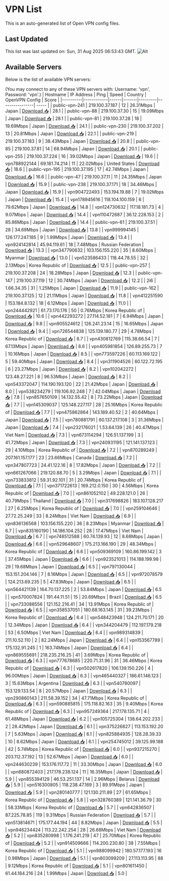 # VPN List

This is an auto-generated list of Open VPN config files.

## Last Updated

This list was last updated on: Sun, 31 Aug 2025 06:53:43 GMT.
![Alt](https://repobeats.axiom.co/api/embed/186b98318ef1479477931607c1ad7d823f12451f.svg "Repobeats analytics image")

## Available Servers

Below is the list of available VPN servers:

(You may connect to any of these VPN servers with: Username: 'vpn', Password: 'vpn'.)
| Hostname | IP Address | Ping | Speed | Country | OpenVPN Config | Score |
|----------|------------|------|-------|---------|----------------| ----- |
| public-vpn-241 | 219.100.37.187 | 12 | 26.31Mbps | Japan | [Download 📥](./configs/server_0_JP.ovpn) | 28.1 |
| public-vpn-88 | 219.100.37.30 | 15 | 19.09Mbps | Japan | [Download 📥](./configs/server_1_JP.ovpn) | 28.1 |
| public-vpn-81 | 219.100.37.28 | 18 | 19.69Mbps | Japan | [Download 📥](./configs/server_2_JP.ovpn) | 24.1 |
| public-vpn-230 | 219.100.37.202 | 13 | 20.81Mbps | Japan | [Download 📥](./configs/server_3_JP.ovpn) | 22.1 |
| public-vpn-219 | 219.100.37.183 | 9 | 38.43Mbps | Japan | [Download 📥](./configs/server_4_JP.ovpn) | 20.8 |
| public-vpn-85 | 219.100.37.81 | 14 | 68.94Mbps | Japan | [Download 📥](./configs/server_5_JP.ovpn) | 20.1 |
| public-vpn-255 | 219.100.37.224 | 16 | 39.02Mbps | Japan | [Download 📥](./configs/server_6_JP.ovpn) | 19.6 |
| vpn788922144 | 69.181.74.214 | 11 | 22.02Mbps | United States | [Download 📥](./configs/server_7_US.ovpn) | 18.6 |
| public-vpn-195 | 219.100.37.195 | 17 | 42.74Mbps | Japan | [Download 📥](./configs/server_8_JP.ovpn) | 16.6 |
| public-vpn-47 | 219.100.37.11 | 11 | 24.35Mbps | Japan | [Download 📥](./configs/server_9_JP.ovpn) | 15.9 |
| public-vpn-238 | 219.100.37.171 | 18 | 34.46Mbps | Japan | [Download 📥](./configs/server_10_JP.ovpn) | 15.9 |
| vpn904722493 | 153.194.19.88 | 7 | 19.02Mbps | Japan | [Download 📥](./configs/server_11_JP.ovpn) | 15.4 |
| vpn178945616 | 118.104.100.159 | 6 | 79.62Mbps | Japan | [Download 📥](./configs/server_12_JP.ovpn) | 14.8 |
| vpn124730632 | 117.18.181.73 | 4 | 9.07Mbps | Japan | [Download 📥](./configs/server_13_JP.ovpn) | 14.4 |
| vpn110472687 | 36.12.228.153 | 2 | 85.86Mbps | Japan | [Download 📥](./configs/server_14_JP.ovpn) | 14.4 |
| public-vpn-61 | 219.100.37.51 | 28 | 34.69Mbps | Japan | [Download 📥](./configs/server_15_JP.ovpn) | 13.8 |
| vpn999994145 | 126.177.247.185 | 9 | 1.99Mbps | Japan | [Download 📥](./configs/server_16_JP.ovpn) | 13.4 |
| vpn924142814 | 45.94.119.61 | 18 | 7.48Mbps | Russian Federation | [Download 📥](./configs/server_17_RU.ovpn) | 13.3 |
| vpn347790632 | 103.156.155.220 | 35 | 8.60Mbps | Myanmar | [Download 📥](./configs/server_18_MM.ovpn) | 13.0 |
| vpn523586433 | 118.44.78.55 | 32 | 2.13Mbps | Korea Republic of | [Download 📥](./configs/server_19_KR.ovpn) | 12.5 |
| public-vpn-257 | 219.100.37.208 | 24 | 18.28Mbps | Japan | [Download 📥](./configs/server_20_JP.ovpn) | 12.3 |
| public-vpn-147 | 219.100.37.119 | 12 | 30.74Mbps | Japan | [Download 📥](./configs/server_21_JP.ovpn) | 12.2 |
| 2i6 | 1.66.34.35 | 31 | 1.25Mbps | Japan | [Download 📥](./configs/server_22_JP.ovpn) | 11.9 |
| public-vpn-162 | 219.100.37.125 | 12 | 21.11Mbps | Japan | [Download 📥](./configs/server_23_JP.ovpn) | 11.8 |
| vpn412251590 | 153.184.8.132 | 18 | 6.12Mbps | Japan | [Download 📥](./configs/server_24_JP.ovpn) | 11.0 |
| vpn244442921 | 61.73.170.176 | 50 | 0.76Mbps | Korea Republic of | [Download 📥](./configs/server_25_KR.ovpn) | 10.6 |
| vpn442293272 | 27.114.52.181 | 7 | 6.94Mbps | Japan | [Download 📥](./configs/server_26_JP.ovpn) | 9.8 |
| vpn905524612 | 126.241.23.14 | 15 | 16.65Mbps | Japan | [Download 📥](./configs/server_27_JP.ovpn) | 9.4 |
| vpn726544838 | 125.139.180.77 | 29 | 4.78Mbps | Korea Republic of | [Download 📥](./configs/server_28_KR.ovpn) | 8.7 |
| vpn430812769 | 115.38.66.54 | 7 | 67.13Mbps | Japan | [Download 📥](./configs/server_29_JP.ovpn) | 8.6 |
| vpn405981854 | 126.89.255.73 | 7 | 10.16Mbps | Japan | [Download 📥](./configs/server_30_JP.ovpn) | 8.5 |
| vpn773597226 | 60.113.169.122 | 5 | 59.40Mbps | Japan | [Download 📥](./configs/server_31_JP.ovpn) | 8.4 |
| vpn311904526 | 60.122.72.195 | 6 | 23.27Mbps | Japan | [Download 📥](./configs/server_32_JP.ovpn) | 8.2 |
| vpn102042272 | 123.48.27.221 | 8 | 96.53Mbps | Japan | [Download 📥](./configs/server_33_JP.ovpn) | 8.2 |
| vpn543372047 | 114.190.193.120 | 22 | 21.42Mbps | Japan | [Download 📥](./configs/server_34_JP.ovpn) | 8.0 |
| vpn538234279 | 119.106.92.248 | 7 | 42.04Mbps | Japan | [Download 📥](./configs/server_35_JP.ovpn) | 7.8 |
| vpn857650109 | 14.132.55.42 | 8 | 73.22Mbps | Japan | [Download 📥](./configs/server_36_JP.ovpn) | 7.7 |
| vpn145309037 | 125.148.227.117 | 28 | 25.16Mbps | Korea Republic of | [Download 📥](./configs/server_37_KR.ovpn) | 7.7 |
| vpn475862864 | 143.189.40.52 | 2 | 40.64Mbps | Japan | [Download 📥](./configs/server_38_JP.ovpn) | 7.5 |
| vpn780881791 | 60.137.217.108 | 3 | 31.36Mbps | Japan | [Download 📥](./configs/server_39_JP.ovpn) | 7.4 |
| vpn232176021 | 1.53.64.139 | 26 | 40.47Mbps | Viet Nam | [Download 📥](./configs/server_40_VN.ovpn) | 7.3 |
| vpn673114294 | 126.51.137.199 | 3 | 41.72Mbps | Japan | [Download 📥](./configs/server_41_JP.ovpn) | 7.3 |
| vpn240931195 | 121.141.137.123 | 29 | 4.10Mbps | Korea Republic of | [Download 📥](./configs/server_42_KR.ovpn) | 7.2 |
| vpn870289249 | 207.161.157.177 | 23 | 23.66Mbps | Canada | [Download 📥](./configs/server_43_CA.ovpn) | 7.2 |
| vpn347807723 | 24.41.122.16 | 8 | 17.82Mbps | Japan | [Download 📥](./configs/server_44_JP.ovpn) | 7.2 |
| vpn661267066 | 219.120.88.70 | 5 | 3.29Mbps | Japan | [Download 📥](./configs/server_45_JP.ovpn) | 7.1 |
| vpn733833812 | 59.31.92.101 | 31 | 20.74Mbps | Korea Republic of | [Download 📥](./configs/server_46_KR.ovpn) | 7.1 |
| vpn371722613 | 169.212.0.150 | 30 | 4.56Mbps | Korea Republic of | [Download 📥](./configs/server_47_KR.ovpn) | 7.0 |
| vpn861052102 | 49.228.121.0 | 26 | 40.79Mbps | Thailand | [Download 📥](./configs/server_48_TH.ovpn) | 7.0 |
| vpn317698826 | 183.107.128.217 | 27 | 6.25Mbps | Korea Republic of | [Download 📥](./configs/server_49_KR.ovpn) | 7.0 |
| vpn259104646 | 27.72.25.249 | 33 | 8.24Mbps | Viet Nam | [Download 📥](./configs/server_50_VN.ovpn) | 6.9 |
| vpn836136568 | 103.156.155.220 | 36 | 8.23Mbps | Myanmar | [Download 📥](./configs/server_51_MM.ovpn) | 6.7 |
| vpn835160190 | 14.186.104.252 | 28 | 17.47Mbps | Viet Nam | [Download 📥](./configs/server_52_VN.ovpn) | 6.7 |
| vpn748512588 | 60.74.139.93 | 12 | 8.68Mbps | Japan | [Download 📥](./configs/server_53_JP.ovpn) | 6.6 |
| vpn529648607 | 175.213.166.190 | 29 | 48.34Mbps | Korea Republic of | [Download 📥](./configs/server_54_KR.ovpn) | 6.6 |
| vpn509369109 | 160.86.199.142 | 3 | 37.45Mbps | Japan | [Download 📥](./configs/server_55_JP.ovpn) | 6.6 |
| vpn923521013 | 114.188.199.98 | 29 | 19.68Mbps | Japan | [Download 📥](./configs/server_56_JP.ovpn) | 6.5 |
| vpn797130044 | 153.151.204.146 | 7 | 8.16Mbps | Japan | [Download 📥](./configs/server_57_JP.ovpn) | 6.5 |
| vpn972078579 | 124.213.69.235 | 5 | 47.83Mbps | Japan | [Download 📥](./configs/server_58_JP.ovpn) | 6.5 |
| vpn564421139 | 164.70.137.225 | 2 | 53.84Mbps | Japan | [Download 📥](./configs/server_59_JP.ovpn) | 6.5 |
| vpn570007824 | 191.44.11.51 | 15 | 20.69Mbps | Brazil | [Download 📥](./configs/server_60_BR.ovpn) | 6.5 |
| vpn733088556 | 121.152.216.41 | 34 | 13.91Mbps | Korea Republic of | [Download 📥](./configs/server_61_KR.ovpn) | 6.5 |
| vpn358537051 | 180.68.163.145 | 31 | 39.23Mbps | Korea Republic of | [Download 📥](./configs/server_62_KR.ovpn) | 6.4 |
| vpn548423948 | 124.211.70.171 | 20 | 12.34Mbps | Japan | [Download 📥](./configs/server_63_JP.ovpn) | 6.4 |
| vpn344204479 | 112.197.179.218 | 53 | 6.50Mbps | Viet Nam | [Download 📥](./configs/server_64_VN.ovpn) | 6.4 |
| vpn989314839 | 211.10.52.110 | 2 | 82.24Mbps | Japan | [Download 📥](./configs/server_65_JP.ovpn) | 6.4 |
| vpn153567789 | 175.132.91.245 | 1 | 163.74Mbps | Japan | [Download 📥](./configs/server_66_JP.ovpn) | 6.4 |
| vpn869555691 | 218.235.216.25 | 41 | 3.69Mbps | Korea Republic of | [Download 📥](./configs/server_67_KR.ovpn) | 6.3 |
| vpn777678685 | 220.71.31.96 | 31 | 36.46Mbps | Korea Republic of | [Download 📥](./configs/server_68_KR.ovpn) | 6.3 |
| vpn502617820 | 106.139.150.226 | 4 | 96.00Mbps | Japan | [Download 📥](./configs/server_69_JP.ovpn) | 6.3 |
| vpn465440327 | 186.61.146.123 | 3 | 15.63Mbps | Argentina | [Download 📥](./configs/server_70_AR.ovpn) | 6.3 |
| vpn540780097 | 153.129.133.54 | 8 | 20.57Mbps | Japan | [Download 📥](./configs/server_71_JP.ovpn) | 6.3 |
| vpn290860143 | 211.58.39.152 | 34 | 47.71Mbps | Korea Republic of | [Download 📥](./configs/server_72_KR.ovpn) | 6.3 |
| vpn590885815 | 175.118.82.163 | 35 | 9.40Mbps | Korea Republic of | [Download 📥](./configs/server_73_KR.ovpn) | 6.3 |
| vpn957249364 | 217.178.135.71 | 4 | 61.48Mbps | Japan | [Download 📥](./configs/server_74_JP.ovpn) | 6.2 |
| vpn105725304 | 138.64.202.233 | 2 | 28.42Mbps | Japan | [Download 📥](./configs/server_75_JP.ovpn) | 6.1 |
| vpn375226827 | 113.153.192.20 | 7 | 5.63Mbps | Japan | [Download 📥](./configs/server_76_JP.ovpn) | 6.1 |
| vpn825884935 | 128.28.39.33 | 10 | 8.62Mbps | Japan | [Download 📥](./configs/server_77_JP.ovpn) | 6.1 |
| vpn254745012 | 39.125.99.188 | 42 | 5.74Mbps | Korea Republic of | [Download 📥](./configs/server_78_KR.ovpn) | 6.0 |
| vpn937215270 | 203.112.37.192 | 13 | 52.67Mbps | Japan | [Download 📥](./configs/server_79_JP.ovpn) | 6.0 |
| vpn244630239 | 153.176.117.72 | 11 | 33.30Mbps | Japan | [Download 📥](./configs/server_80_JP.ovpn) | 6.0 |
| vpn680872403 | 217.178.238.124 | 11 | 16.35Mbps | Japan | [Download 📥](./configs/server_81_JP.ovpn) | 5.9 |
| vpn855394129 | 46.53.251.137 | 14 | 2.96Mbps | Belarus | [Download 📥](./configs/server_82_BY.ovpn) | 5.9 |
| vpn516300805 | 118.238.47.169 | 3 | 89.91Mbps | Japan | [Download 📥](./configs/server_83_JP.ovpn) | 5.9 |
| vpn280140777 | 121.130.211.89 | 27 | 61.65Mbps | Korea Republic of | [Download 📥](./configs/server_84_KR.ovpn) | 5.8 |
| vpn328760389 | 121.141.36.79 | 30 | 58.33Mbps | Korea Republic of | [Download 📥](./configs/server_85_KR.ovpn) | 5.7 |
| vpn642836507 | 87.225.78.85 | 119 | 9.31Mbps | Russian Federation | [Download 📥](./configs/server_86_RU.ovpn) | 5.7 |
| vpn513814671 | 175.177.44.194 | 44 | 8.82Mbps | Japan | [Download 📥](./configs/server_87_JP.ovpn) | 5.5 |
| vpn946234424 | 113.22.242.254 | 28 | 26.68Mbps | Viet Nam | [Download 📥](./configs/server_88_VN.ovpn) | 5.2 |
| vpn835280998 | 1.176.241.219 | 47 | 25.70Mbps | Korea Republic of | [Download 📥](./configs/server_89_KR.ovpn) | 5.2 |
| vpn914509666 | 114.200.230.80 | 38 | 7.55Mbps | Korea Republic of | [Download 📥](./configs/server_90_KR.ovpn) | 5.1 |
| vpn988099942 | 180.57.177.193 | 16 | 0.98Mbps | Japan | [Download 📥](./configs/server_91_JP.ovpn) | 5.1 |
| vpn803099209 | 27.113.113.95 | 88 | 9.12Mbps | Korea Republic of | [Download 📥](./configs/server_92_KR.ovpn) | 5.1 |
| vpn801611450 | 61.44.184.216 | 24 | 1.99Mbps | Japan | [Download 📥](./configs/server_93_JP.ovpn) | 5.0 |
